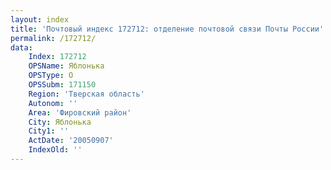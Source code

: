 ```yaml
---
layout: index
title: 'Почтовый индекс 172712: отделение почтовой связи Почты России'
permalink: /172712/
data:
    Index: 172712
    OPSName: Яблонька
    OPSType: О
    OPSSubm: 171150
    Region: 'Тверская область'
    Autonom: ''
    Area: 'Фировский район'
    City: Яблонька
    City1: ''
    ActDate: '20050907'
    IndexOld: ''
---
```

